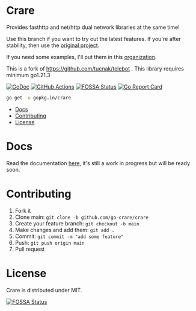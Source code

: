 # Crare
Provides fasthttp and net/http dual network libraries at the same time!


Use this branch if you want to try out the latest features.
If you're after stability, then use the [original project](https://github.com/tucnak/telebot).


If you need some examples, I'll put them in this [organization](https://github.com/gotelebot/).


This is a fork of https://github.com/tucnak/telebot . This library requires minimum go1.21.3



[![GoDoc](https://godoc.org/gopkg.in/crare?status.svg)](https://godoc.org/gopkg.in/crare)
[![GitHub Actions](https://github.com/go-crare/crare/actions/workflows/codeql.yml/badge.svg)](https://github.com/go-crare/crare/actions)
[![FOSSA Status](https://app.fossa.com/api/projects/git%2Bgithub.com%2Fgo-crare%2Fcrare.svg?type=shield)](https://app.fossa.com/projects/git%2Bgithub.com%2Fgo-crare%2Fcrare?ref=badge_shield)
[![Go Report Card](https://goreportcard.com/badge/gopkg.in/crare)](https://goreportcard.com/report/gopkg.in/crare)

```bash
go get -u gopkg.in/crare
```

- [Docs](#docs)
- [Contributing](#contributing)
- [License](#license)

# Docs
Read the documentation [here](https://crare.pkg.one), it's still a work in progress but will be ready soon.

# Contributing

1. Fork it
2. Clone main: `git clone -b github.com/go-crare/crare`
3. Create your feature branch: `git checkout -b main`
4. Make changes and add them: `git add .`
5. Commit: `git commit -m "add some feature"`
6. Push: `git push origin main`
7. Pull request

# License

Crare is distributed under MIT.


[![FOSSA Status](https://app.fossa.com/api/projects/git%2Bgithub.com%2Fgo-crare%2Fcrare.svg?type=large)](https://app.fossa.com/projects/git%2Bgithub.com%2Fgo-crare%2Fcrare?ref=badge_large)
